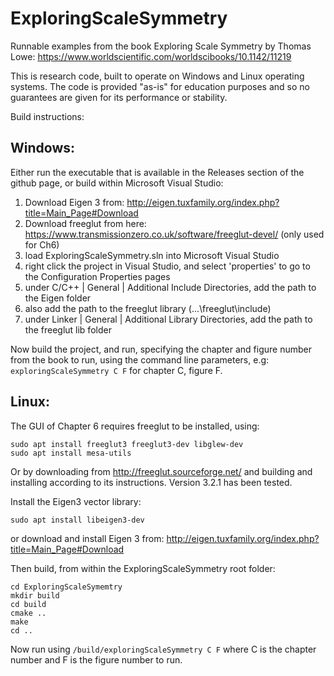 # ExploringScaleSymmetry
Runnable examples from the book Exploring Scale Symmetry by Thomas Lowe: <https://www.worldscientific.com/worldscibooks/10.1142/11219>

This is research code, built to operate on Windows and Linux operating systems. The code is provided "as-is" for education purposes and so no guarantees are given for its performance or stability.

Build instructions:

## Windows:

Either run the executable that is available in the Releases section of the github page, or build within Microsoft Visual Studio:

1. Download Eigen 3 from: <http://eigen.tuxfamily.org/index.php?title=Main_Page#Download>
2. Download freeglut from here: <https://www.transmissionzero.co.uk/software/freeglut-devel/> (only used for Ch6)
3. load ExploringScaleSymmetry.sln into Microsoft Visual Studio
4. right click the project in Visual Studio, and select 'properties' to go to the Configuration Properties pages
5. under C/C++ | General | Additional Include Directories, add the path to the Eigen folder
6. also add the path to the freeglut library (...\freeglut\include)
7. under Linker | General | Additional Library Directories, add the path to the freeglut lib folder

Now build the project, and run, specifying the chapter and figure number from the book to run, using the command line parameters, e.g: `exploringScaleSymmetry C F` for chapter C, figure F.

## Linux:

The GUI of Chapter 6 requires freeglut to be installed, using:

```
sudo apt install freeglut3 freeglut3-dev libglew-dev
sudo apt install mesa-utils
```

Or by downloading from <http://freeglut.sourceforge.net/> and building and installing according to its instructions. Version 3.2.1 has been tested.

Install the Eigen3 vector library:

```
sudo apt install libeigen3-dev
```

or download and install Eigen 3 from: <http://eigen.tuxfamily.org/index.php?title=Main_Page#Download>

Then build, from within the ExploringScaleSymmetry root folder:

```
cd ExploringScaleSymemtry
mkdir build
cd build
cmake ..
make
cd ..
```

Now run using `/build/exploringScaleSymmetry C F` where C is the chapter number and F is the figure number to run.
